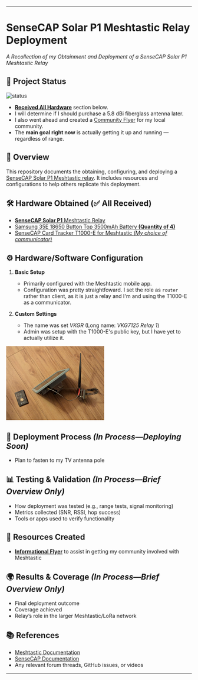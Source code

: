 

---

# SenseCAP Solar P1 Meshtastic Relay Deployment

*A Recollection of my Obtainment and Deployment of a SenseCAP Solar P1 Meshtastic Relay*
## 📌 Project Status  
![status](https://img.shields.io/badge/Status-In_Progress_(Deployment_Soon)-yellow)
* [**Received All Hardware**](https://github.com/VKG7125/SenseCAP-Solar-P1-Relay-Deployment?tab=readme-ov-file#%EF%B8%8F-hardware-obtained-purchased) section below.
* I will determine if I should purchase a 5.8 dBi fiberglass antenna later.
* I also went ahead and created a [Community Flyer](https://github.com/VKG7125/SenseCAP-Solar-P1-Relay-Deployment?tab=readme-ov-file#-resources-created) for my local community. 
* The **main goal right now** is actually getting it up and running — regardless of range.

## 📖 Overview

This repository documents the obtaining, configuring, and deploying a [SenseCAP Solar P1 Meshtastic relay](https://www.seeedstudio.com/SenseCAP-Solar-Node-P1-for-Meshtastic-LoRa-p-6425.html). It includes resources and configurations to help others replicate this deployment.

## 🛠️ Hardware Obtained (✅ All Received)

* [**SenseCAP Solar P1** Meshtastic Relay](https://www.seeedstudio.com/SenseCAP-Solar-Node-P1-for-Meshtastic-LoRa-p-6425.html)
* [Samsung 35E 18650 Button Top 3500mAh Battery **(Quantity of 4)**](https://www.18650batterystore.com/products/samsung-35e-protected)
* [SenseCAP Card Tracker T1000-E for Meshtastic *(My choice of communicator)*](https://www.seeedstudio.com/SenseCAP-Card-Tracker-T1000-E-for-Meshtastic-p-5913.html)

## ⚙️ Hardware/Software Configuration

1. **Basic Setup**

   * Primarily configured with the Meshtastic mobile app.
   * Configuration was pretty straightfoward. I set the role as `router` rather than client, as it is just a relay and I'm and using the T1000-E as a communicator. 

3. **Custom Settings**

   * The name was set *VKGR* (Long name: *VKG7125 Relay 1*)
   * Admin was setup with the T1000-E's public key, but I have yet to actually utilize it.
<img src="https://raw.githubusercontent.com/VKG7125/SenseCAP-Solar-P1-Relay-Deployment/refs/heads/main/SenseCap%20Assembled.jpg" alt="Assembled SenseCAP Relay and T1000-E" height="200"/>

## 🏡 Deployment Process *(In Process—Deploying Soon)*

   * Plan to fasten to my TV antenna pole

## 📊 Testing & Validation *(In Process—Brief Overview Only)*

* How deployment was tested (e.g., range tests, signal monitoring)
* Metrics collected (SNR, RSSI, hop success)
* Tools or apps used to verify functionality

## 📂 Resources Created

* [**Informational Flyer**](https://github.com/VKG7125/SenseCAP-Solar-P1-Relay-Deployment/blob/main/Building%20a%20Resilient%20Community%20with%20Meshtastic%20(GitHub%20Release).pdf) to assist in getting my community involved with Meshtastic

## 🌍 Results & Coverage *(In Process—Brief Overview Only)*

* Final deployment outcome
* Coverage achieved
* Relay’s role in the larger Meshtastic/LoRa network

## 📚 References

* [Meshtastic Documentation](https://meshtastic.org/docs/)
* [SenseCAP Documentation](https://docs.sensecapmx.com/)
* Any relevant forum threads, GitHub issues, or videos

---

